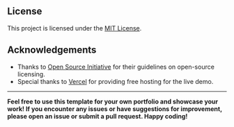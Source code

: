 ## License

This project is licensed under the [MIT License](LICENSE).

## Acknowledgements

- Thanks to [Open Source Initiative](https://opensource.org/) for their guidelines on open-source licensing.
- Special thanks to [Vercel](https://vercel.com/) for providing free hosting for the live demo.

---

**Feel free to use this template for your own portfolio and showcase your work! If you encounter any issues or have suggestions for improvement, please open an issue or submit a pull request. Happy coding!**
